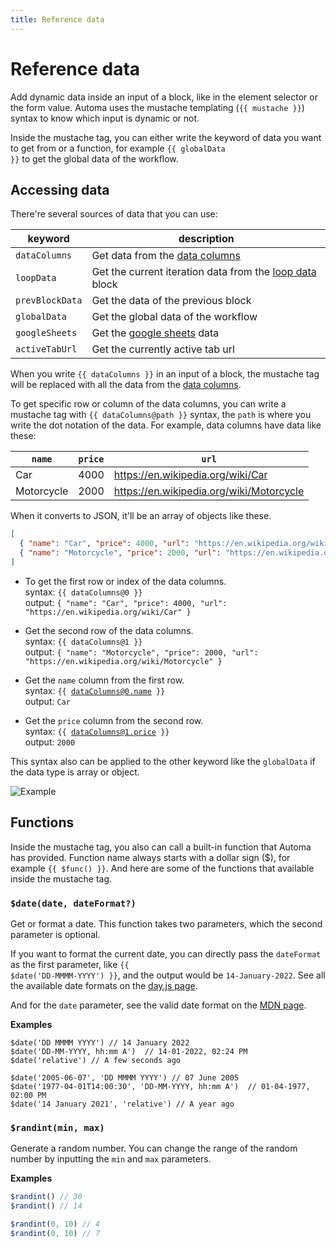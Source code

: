 ```yaml
---
title: Reference data
---
```


# Reference data
Add dynamic data inside an input of a block, like in the element selector or the form value. Automa uses the mustache templating (<code v-pre>{{ mustache }}</code>) syntax to know which input is dynamic or not.

Inside the mustache tag, you can either write the keyword of data you want to get from or a function, for example <code v-pre>{{ globalData }}</code> to get the global data of the workflow.

## Accessing data
There're several sources of data that you can use:

| keyword | description |
| --- | --- |
| `dataColumns` | Get data from the [data columns](./data-columns.md) |
| `loopData` | Get the current iteration data from the [loop data](/blocks/loop-data.html#accessing-data) block |
| `prevBlockData` | Get the data of the previous block |
| `globalData` | Get the global data of the workflow |
| `googleSheets` | Get the [google sheets](/blocks/google-sheets.md) data |
| `activeTabUrl` | Get the currently active tab url |

When you write <code v-pre>{{ dataColumns }}</code> in an input of a block, the mustache tag will be replaced with all the data from the [data columns](./data-columns.md).

To get specific row or column of the data columns, you can write a mustache tag with <code v-pre>{{ dataColumns@path }}</code> syntax, the `path` is where you write the dot notation of the data. For example, data columns have data like these:

| `name` | `price` | `url` |
| --- | --- | --- |
| Car | 4000 | https://en.wikipedia.org/wiki/Car |
| Motorcycle | 2000 | https://en.wikipedia.org/wiki/Motorcycle |

When it converts to JSON, it'll be an array of objects like these.

```json
[
  { "name": "Car", "price": 4000, "url": "https://en.wikipedia.org/wiki/Car" },
  { "name": "Motorcycle", "price": 2000, "url": "https://en.wikipedia.org/wiki/Motorcycle" }
]
```
- To get the first row or index of the data columns. <br>
  syntax: <code v-pre>{{ dataColumns@0 }}</code> <br>
  output: `{ "name": "Car", "price": 4000, "url": "https://en.wikipedia.org/wiki/Car" }`

- Get the second row of the data columns. <br>
  syntax: <code v-pre>{{ dataColumns@1 }}</code> <br>
  output: `{ "name": "Motorcycle", "price": 2000, "url": "https://en.wikipedia.org/wiki/Motorcycle" }`

- Get the `name` column from the first row. <br>
  syntax: <code v-pre>{{ dataColumns@0.name }}</code> <br>
  output: `Car`

- Get the `price` column from the second row. <br>
  syntax: <code v-pre>{{ dataColumns@1.price }}</code> <br>
  output:  `2000`

This syntax also can be applied to the other keyword like the `globalData` if the data type is array or object.

![Example](https://res.cloudinary.com/chat-story/image/upload/v1642296980/automa/chrome_oTSux12om5_mefqcs.png)

## Functions
Inside the mustache tag, you also can call a built-in function that Automa has provided. Function name always starts with a dollar sign ($), for example <code v-pre>{{ $func() }}</code>. And here are some of the functions that available inside the mustache tag.

### `$date(date, dateFormat?)`
Get or format a date. This function takes two parameters, which the second parameter is optional. 

If you want to format the current date, you can directly pass the `dateFormat` as the first parameter, like <code v-pre>{{ $date('DD-MMMM-YYYY') }}</code>, and the output would be `14-January-2022`. See all the available date formats on the [day.js page](https://day.js.org/docs/en/display/format#list-of-all-available-formats).

And for the `date` parameter, see the valid date format on the [MDN page](https://developer.mozilla.org/en-US/docs/Web/HTML/Date_and_time_formats#examples).

**Examples**
```js:no-v-pre
$date('DD MMMM YYYY') // 14 January 2022
$date('DD-MM-YYYY, hh:mm A')  // 14-01-2022, 02:24 PM
$date('relative') // A few seconds ago

$date('2005-06-07', 'DD MMMM YYYY') // 07 June 2005
$date('1977-04-01T14:00:30', 'DD-MM-YYYY, hh:mm A')  // 01-04-1977, 02:00 PM
$date('14 January 2021', 'relative') // A year ago
```

### `$randint(min, max)`

Generate a random number. You can change the range of the random number by inputting the `min` and `max` parameters.

**Examples**
```js
$randint() // 30
$randint() // 14

$randint(0, 10) // 4
$randint(0, 10) // 7
```